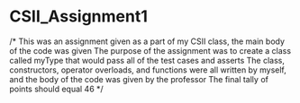 # CSII_Assignment1
/*
This was an assignment given as a part of my CSII class, the main body of the code was given
The purpose of the assignment was to create a  class called myType that would pass all of the test cases and asserts
The class, constructors, operator overloads, and functions were all written by myself, and the body of the code was given by the professor
The final tally of points should equal 46
*/
